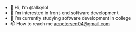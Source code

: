 - 👋 Hi, I’m @allxylol
- 👀 I’m interested in front-end software development
- 🌱 I’m currently studying software development in college
- 📫 How to reach me acpetersen04@gmail.com

<!---
allxylol/allxylol is a ✨ special ✨ repository because its `README.md` (this file) appears on your GitHub profile.
You can click the Preview link to take a look at your changes.
--->
